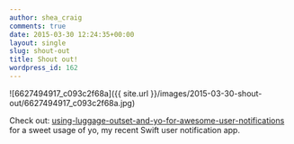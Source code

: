 ```yaml
---
author: shea_craig
comments: true
date: 2015-03-30 12:24:35+00:00
layout: single
slug: shout-out
title: Shout out!
wordpress_id: 162
---
```


![6627494917_c093c2f68a]({{ site.url }}/images/2015-03-30-shout-out/6627494917_c093c2f68a.jpg)

Check out:
[using-luggage-outset-and-yo-for-awesome-user-notifications](https://onemoreadmin.wordpress.com/2015/03/26/using-luggage-outset-and-yo-for-awesome-user-notifications/)
for a sweet usage of yo, my recent Swift user notification app.
